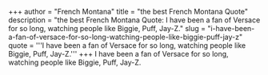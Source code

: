+++
author = "French Montana"
title = "the best French Montana Quote"
description = "the best French Montana Quote: I have been a fan of Versace for so long, watching people like Biggie, Puff, Jay-Z."
slug = "i-have-been-a-fan-of-versace-for-so-long-watching-people-like-biggie-puff-jay-z"
quote = '''I have been a fan of Versace for so long, watching people like Biggie, Puff, Jay-Z.'''
+++
I have been a fan of Versace for so long, watching people like Biggie, Puff, Jay-Z.
